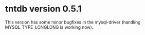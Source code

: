 tntdb version 0.5.1
===================

This version has some minor bugfixes in the mysql-driver (handling
MYSQL_TYPE_LONGLONG is working now).

